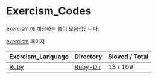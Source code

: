 # Exercism_Codes
exercism 에 해당하는 풀이 모음집입니다.

[exercism](https://exercism.org/dashboard) 페이지


| Exercism_Language    |   Directory    |   Sloved / Total    |
| -------------------- | ------------------- | ------------------- |
| [Ruby](https://exercism.org/tracks/ruby) |      [Ruby-Dir](https://github.com/rha6780/exercism_codes/tree/main/ruby)    |      13 / 109    |
